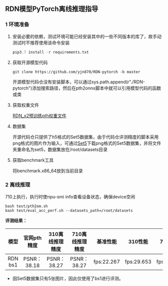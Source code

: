 ## RDN模型PyTorch离线推理指导

### 1 环境准备

1. 安装必要的依赖，测试环境可能已经安装其中的一些不同版本的库了，故手动测试时不推荐使用该命令安装

   ```python
   pip3.7 install -r requirements.txt
   ```

2. 获取开源模型代码

   ```
   git clone https://github.com/yjn870/RDN-pytorch -b master
   ```

   开源模型代码仓没有安装脚本，可以通过sys.path.append(r"./RDN-pytorch")添加搜索路径，然后在pth2onnx脚本中就可以引用模型代码的函数或类

3. 获取权重文件

   [RDN_x2预训练pth权重文件](https://www.dropbox.com/s/pd52pkmaik1ri0h/rdn_x2.pth?dl=0)

4. 数据集

   开源代码仓只提供了h5格式的Set5数据集，由于代码仓评测精度的脚本采用png格式的图片作为输入，可通过[Set5](https://github.com/hengchuan/RDN-TensorFlow/tree/master/Test/Set5)下载png格式的Set5数据集，并将文件夹重命名为set5，数据集放在/root/datasets目录

5. 获取benchmark工具

   将benchmark.x86_64放到当前目录

   

### 2 离线推理

710上执行，执行时使npu-smi info查看设备状态，确保device空闲

```
bash test/pth2om.sh 
bash test/eval_acc_perf.sh --datasets_path=/root/datasets
```



**评测结果：**

|  模型   | 官网pth精度 | 310离线推理精度 | 710离线推理精度 |  基准性能  |  310性能   |  710性能   |
| :-----: | :---------: | :-------------: | :-------------: | :--------: | :--------: | :--------: |
| RDN bs1 | PSNR：38.18 |   PSNR：38.27   |   PSNR：38.27   | fps:22.267 | fps:29.653 | fps:49.469 |

- 因Set5数据集只有5张图片，因此仅使用了bs1进行评测。

